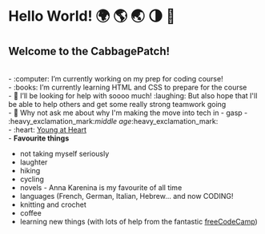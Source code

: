 ### <h1>Hello World! 🌍 🌎 🌏 🌗 🌠 </h1>

<!--
**cabbagepatch1981/cabbagepatch1981** is a ✨ _special_ ✨ repository because its `README.md` (this file) appears on your GitHub profile.


-->

<h2>Welcome to the CabbagePatch!</h2>
<br />
- :computer: I’m currently working on my prep for coding course! <br />
- :books: I’m currently learning HTML and CSS to prepare for the course <br />
- 🤔 I’ll be looking for help with soooo much! :laughing: But also hope that I'll be able to help others and get some really strong teamwork going<br />
- 💬 Why not ask me about why I'm making the move into tech in - gasp - :heavy_exclamation_mark:<em>middle age</em>:heavy_exclamation_mark: <br />
- :heart: <a href="https://www.dailymotion.com/video/x8mhe4" target="_blank">Young at Heart</a> <br />
- <strong>Favourite things</strong> 
<ul>
    <li>not taking myself seriously</li>
    <li>laughter</li>
    <li>hiking</li>
    <li>cycling</li>
    <li>novels - Anna Karenina is my favourite of all time</li>
    <li>languages (French, German, Italian, Hebrew... and now CODING!</li>
    <li>knitting and crochet</li>
    <li>coffee</li>
    <li>learning new things (with lots of help from the fantastic <a href="https://www.freecodecamp.org/" target="_blank" rel="noopener noreferrer">freeCodeCamp</a>)</li>
</ul>    
